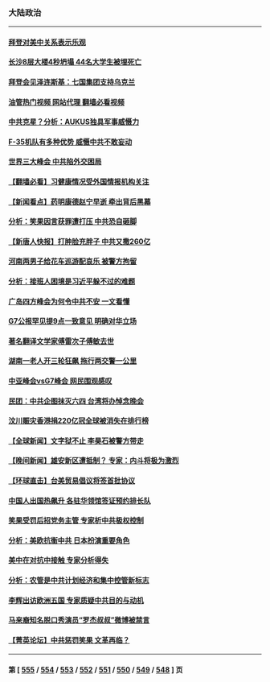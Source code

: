 ### 大陆政治
---
#### [拜登对美中关系表示乐观](../../pages/ncid277/n14001337.md?05220445) 
#### [长沙8层大楼4秒坍塌 44名大学生被埋死亡](../../pages/ncid277/n14001260.md?05220445) 
#### [拜登会见泽连斯基：七国集团支持乌克兰](../../pages/ncid277/n14001266.md?05220445) 
#### [油管热门视频 网站代理 翻墙必看视频](http://138.2.39.72:81/youtube.html?epic-marker?05220445)
#### [中共克星？分析：AUKUS独具军事威慑力](../../pages/ncid277/n13998385.md?05220445) 
#### [F-35机队有多种优势 威慑中共不敢妄动](../../pages/ncid277/n13986201.md?05220445) 
#### [世界三大峰会 中共陷外交困局](../../pages/ncid277/n14001053.md?05220445) 
#### [【翻墙必看】习健康情况受外国情报机构关注](../../pages/ncid277/n14001127.md?05220445) 
#### [【新闻看点】药明康德赵宁早逝 牵出背后黑幕](../../pages/ncid277/n14001061.md?05220445) 
#### [分析：笑果因言获罪遭打压 中共恐自砸脚](../../pages/ncid277/n14001042.md?05220445) 
#### [【新唐人快报】打肿脸充胖子 中共又撒260亿](../../pages/ncid277/n14000576.md?05220445) 
#### [河南两男子给花车巡游配哀乐 被警方拘留](../../pages/ncid277/n14001035.md?05220445) 
#### [分析：接班人困境是习近平躲不过的难题](../../pages/ncid277/n14001009.md?05220445) 
#### [广岛四方峰会为何令中共不安 一文看懂](../../pages/ncid277/n14000959.md?05220445) 
#### [G7公报罕见提9点一致意见 明确对华立场](../../pages/ncid277/n14000957.md?05220445) 
#### [著名翻译文学家傅雷次子傅敏去世](../../pages/ncid277/n14000831.md?05220445) 
#### [湖南一老人开三轮狂飙 拖行两交警一公里](../../pages/ncid277/n14000929.md?05220445) 
#### [中亚峰会vsG7峰会 网民围观感叹](../../pages/ncid277/n14000885.md?05220445) 
#### [民团：中共企图抹灭六四 台湾将办悼念晚会](../../pages/ncid277/n14000764.md?05220445) 
#### [汶川赈灾香港捐220亿冠全球被消失在排行榜](../../pages/ncid277/n14000873.md?05220445) 
#### [【全球新闻】文字狱不止 李昊石被警方带走](../../pages/ncid277/n14000811.md?05220445) 
#### [【晚间新闻】雄安新区遭抵制？ 专家：内斗将极为激烈](../../pages/ncid277/n14000812.md?05220445) 
#### [【环球直击】台美贸易倡议将签首批协议](../../pages/ncid277/n14000512.md?05220445) 
#### [中国人出国热飙升 各驻华领馆签证预约排长队](../../pages/ncid277/n14000801.md?05220445) 
#### [笑果受罚后招党务主管 专家析中共极权控制](../../pages/ncid277/n14000652.md?05220445) 
#### [分析：美欧抗衡中共 日本扮演重要角色](../../pages/ncid277/n14000437.md?05220445) 
#### [美中在对抗中接触 专家分析得失](../../pages/ncid277/n13999972.md?05220445) 
#### [分析：农管是中共计划经济和集中控管新标志](../../pages/ncid277/n14000665.md?05220445) 
#### [李辉出访欧洲五国 专家质疑中共目的与动机](../../pages/ncid277/n14000573.md?05220445) 
#### [马来裔知名脱口秀演员“罗杰叔叔”微博被禁言](../../pages/ncid277/n14000547.md?05220445) 
#### [【菁英论坛】中共惩罚笑果 文革再临？](../../pages/ncid277/n14000541.md?05220445) 

---
#### 第 [ [555](./555.md?05220445) / [554](./554.md?05220445) / [553](./553.md?05220445) / [552](./552.md?05220445) / [551](./551.md?05220445) / [550](./550.md?05220445) / [549](./549.md?05220445) / [548](./548.md?05220445) ] 页
